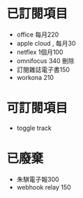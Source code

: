# 已訂閱項目
- office 每月220
- apple cloud , 每月30
- netflex 1個月100
- omnifocus 340  刪除
- 訂閱雜誌電子書150
- workona 210 

# 可訂閱項目
- toggle track 

# 已廢棄
- 朱騏電子報300
- webhook relay 150